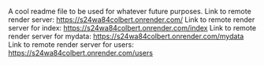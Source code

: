 A cool readme file to be used for whatever future purposes.
Link to remote render server: https://s24wa84colbert.onrender.com/
Link to remote render server for index: https://s24wa84colbert.onrender.com/index
Link to remote render server for mydata: https://s24wa84colbert.onrender.com/mydata
Link to remote render server for users: https://s24wa84colbert.onrender.com/users
